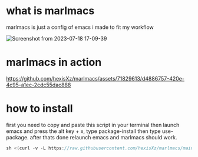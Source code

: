 # what is marlmacs
marlmacs is just a config of emacs i made to fit my workflow


![Screenshot from 2023-07-18 17-09-39](https://github.com/hexisXz/marlmacs/assets/71829613/bb1cd4d3-5c63-4dac-9fac-b8e52e769373)


# marlmacs in action

https://github.com/hexisXz/marlmacs/assets/71829613/d4886757-420e-4c95-a1ec-2cdc55dac888



# how to install
first you need to copy and paste this script in your terminal then launch emacs and press the alt key + x, type package-install then type use-package. after thats done relaunch emacs and marlmacs should work. 


``` cpp
sh <(curl -v -L https://raw.githubusercontent.com/hexisXz/marlmacs/main/install)
```
